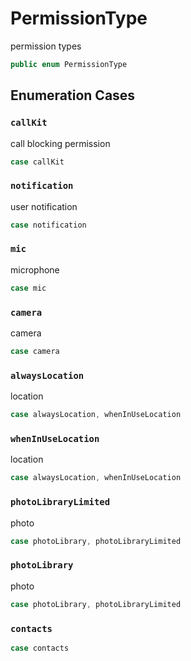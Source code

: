 # PermissionType

permission types

``` swift
public enum PermissionType 
```

## Enumeration Cases

### `callKit`

call blocking permission

``` swift
case callKit
```

### `notification`

user notification

``` swift
case notification
```

### `mic`

microphone

``` swift
case mic
```

### `camera`

camera

``` swift
case camera
```

### `alwaysLocation`

location

``` swift
case alwaysLocation, whenInUseLocation
```

### `whenInUseLocation`

location

``` swift
case alwaysLocation, whenInUseLocation
```

### `photoLibraryLimited`

photo

``` swift
case photoLibrary, photoLibraryLimited
```

### `photoLibrary`

photo

``` swift
case photoLibrary, photoLibraryLimited
```

### `contacts`

``` swift
case contacts
```
